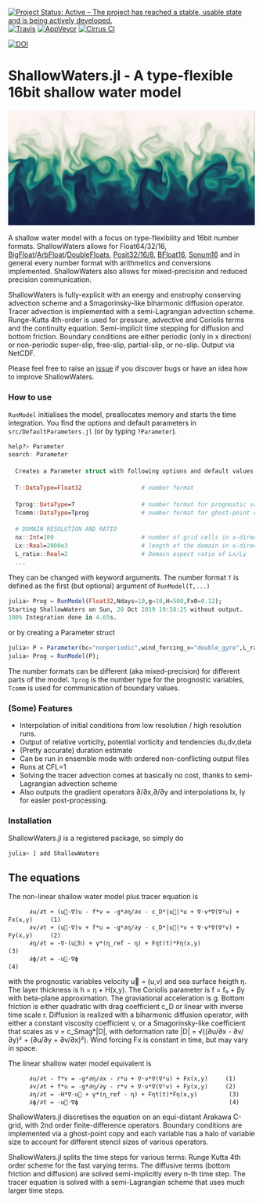 [![Project Status: Active – The project has reached a stable, usable state and is being actively developed.](https://img.shields.io/badge/repo_status-active-brightgreen?style=flat-square)](https://www.repostatus.org/#active)
[![Travis](https://img.shields.io/travis/com/milankl/ShallowWaters.jl?label=Linux%20%26%20osx&logo=travis&style=flat-square)](https://travis-ci.com/milankl/ShallowWaters.jl)
[![AppVeyor](https://img.shields.io/appveyor/ci/milankl/ShallowWaters-jl?label=Windows&logo=appveyor&logoColor=white&style=flat-square)](https://ci.appveyor.com/project/milankl/ShallowWaters-jl)
[![Cirrus CI](https://img.shields.io/cirrus/github/milankl/ShallowWaters.jl?label=FreeBSD&logo=cirrus-ci&logoColor=white&style=flat-square)](https://cirrus-ci.com/github/milankl/ShallowWaters.jl)

[![DOI](https://zenodo.org/badge/132787050.svg)](https://zenodo.org/badge/latestdoi/132787050)


# ShallowWaters.jl - A type-flexible 16bit shallow water model
![sst](figs/sst_posit16.png?raw=true "SST")

A shallow water model with a focus on type-flexibility and 16bit number formats. ShallowWaters allows for Float64/32/16, [BigFloat](https://docs.julialang.org/en/v1/base/numbers/#BigFloats-and-BigInts-1)/[ArbFloat](https://github.com/JeffreySarnoff/ArbNumerics.jl)/[DoubleFloats](https://github.com/JuliaMath/DoubleFloats.jl), [Posit32/16/8](https://github.com/milankl/SoftPosit.jl), [BFloat16](https://github.com/JuliaComputing/BFloat16s.jl), [Sonum16](https://github.com/milankl/Sonums.jl) and in general every number format with arithmetics and conversions implemented. ShallowWaters also allows for mixed-precision and reduced precision communication.

ShallowWaters is fully-explicit with an energy and enstrophy conserving advection scheme and a Smagorinsky-like biharmonic diffusion operator. Tracer advection is implemented with a semi-Lagrangian advection scheme. Runge-Kutta 4th-order is used for pressure, advective and Coriolis terms and the continuity equation. Semi-implicit time stepping for diffusion and bottom friction. Boundary conditions are either periodic (only in x direction) or non-periodic super-slip, free-slip, partial-slip, or no-slip. Output via NetCDF.

Please feel free to raise an [issue](https://github.com/milankl/ShallowWaters.jl/issues) if you discover bugs or have an idea how to improve ShallowWaters.

### How to use

`RunModel` initialises the model, preallocates memory and starts the time integration. You find the options and default parameters in `src/DefaultParameters.jl` (or by typing `?Parameter`). 
```julia
help?> Parameter
search: Parameter

  Creates a Parameter struct with following options and default values

  T::DataType=Float32                 # number format
  
  Tprog::DataType=T                   # number format for prognostic variables
  Tcomm::DataType=Tprog               # number format for ghost-point copies
  
  # DOMAIN RESOLUTION AND RATIO
  nx::Int=100                         # number of grid cells in x-direction
  Lx::Real=2000e3                     # length of the domain in x-direction [m]
  L_ratio::Real=2                     # Domain aspect ratio of Lx/Ly
  ...
```
They can be changed with keyword arguments. The number format `T` is defined as the first (but optional) argument of `RunModel(T,...)`
```julia
julia> Prog = RunModel(Float32,Ndays=10,g=10,H=500,Fx0=0.12);
Starting ShallowWaters on Sun, 20 Oct 2019 19:58:25 without output.
100% Integration done in 4.65s.
```
or by creating a Parameter struct
```julia
julia> P = Parameter(bc="nonperiodic",wind_forcing_x="double_gyre",L_ratio=1,nx=128);
julia> Prog = RunModel(P);
```
The number formats can be different (aka mixed-precision) for different parts of the model. `Tprog` is the number type for the prognostic variables, `Tcomm` is used for communication of boundary values.

### (Some) Features

- Interpolation of initial conditions from low resolution / high resolution runs.
- Output of relative vorticity, potential vorticity and tendencies du,dv,deta
- (Pretty accurate) duration estimate
- Can be run in ensemble mode with ordered non-conflicting output files
- Runs at CFL=1
- Solving the tracer advection comes at basically no cost, thanks to semi-Lagrangian advection scheme
- Also outputs the gradient operators ∂/∂x,∂/∂y and interpolations Ix, Iy for easier post-processing.

### Installation

ShallowWaters.jl is a registered package, so simply do

```julia
julia> ] add ShallowWaters
```

## The equations

The non-linear shallow water model plus tracer equation is

          ∂u/∂t + (u⃗⋅∇)u - f*v = -g*∂η/∂x - c_D*|u⃗|*u + ∇⋅ν*∇(∇²u) + Fx(x,y)     (1)
          ∂v/∂t + (u⃗⋅∇)v + f*u = -g*∂η/∂y - c_D*|u⃗|*v + ∇⋅ν*∇(∇²v) + Fy(x,y)     (2)
          ∂η/∂t = -∇⋅(u⃗h) + γ*(η_ref - η) + Fηt(t)*Fη(x,y)                       (3)
          ∂ϕ/∂t = -u⃗⋅∇ϕ                                                          (4)

with the prognostic variables velocity u⃗ = (u,v) and sea surface heigth η. The layer thickness is h = η + H(x,y). The Coriolis parameter is f = f₀ + βy with beta-plane approximation. The graviational acceleration is g. Bottom friction is either quadratic with drag coefficient c_D or linear with inverse time scale r. Diffusion is realized with a biharmonic diffusion operator, with either a constant viscosity coefficient ν, or a Smagorinsky-like coefficient that scales as ν = c_Smag*|D|, with deformation rate |D| = √((∂u/∂x - ∂v/∂y)² + (∂u/∂y + ∂v/∂x)²). Wind forcing Fx is constant in time, but may vary in space.

The linear shallow water model equivalent is

          ∂u/∂t - f*v = -g*∂η/∂x - r*u + ∇⋅ν*∇(∇²u) + Fx(x,y)     (1)
          ∂v/∂t + f*u = -g*∂η/∂y - r*v + ∇⋅ν*∇(∇²v) + Fy(x,y)     (2)
          ∂η/∂t = -H*∇⋅u⃗ + γ*(η_ref - η) + Fηt(t)*Fη(x,y)         (3)
          ∂ϕ/∂t = -u⃗⋅∇ϕ                                           (4)

ShallowWaters.jl discretises the equation on an equi-distant Arakawa C-grid, with 2nd order finite-difference operators. Boundary conditions are implemented via a ghost-point copy and each variable has a halo of variable size to account for different stencil sizes of various operators.

ShallowWaters.jl splits the time steps for various terms: Runge Kutta 4th order scheme for the fast varying terms. The diffusive terms (bottom friction and diffusion) are solved semi-implicitly every n-th time step. The tracer equation is solved with a semi-Lagrangian scheme that uses much larger time steps.
